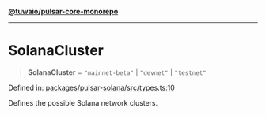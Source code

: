 [**@tuwaio/pulsar-core-monorepo**](../../../README.md)

***

# SolanaCluster

> **SolanaCluster** = `"mainnet-beta"` \| `"devnet"` \| `"testnet"`

Defined in: [packages/pulsar-solana/src/types.ts:10](https://github.com/TuwaIO/pulsar-core/blob/985edec1767ef15f98a2291cd2f4c155d4746f3b/packages/pulsar-solana/src/types.ts#L10)

Defines the possible Solana network clusters.
